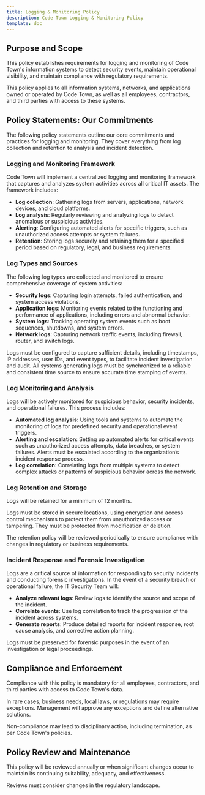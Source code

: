 ```yaml
---
title: Logging & Monitoring Policy
description: Code Town Logging & Monitoring Policy
template: doc
---
```


## Purpose and Scope

This policy establishes requirements for logging and monitoring of Code Town's
information systems to detect security events, maintain operational visibility,
and maintain compliance with regulatory requirements.

This policy applies to all information systems, networks, and applications owned
or operated by Code Town, as well as all employees, contractors, and third
parties with access to these systems.

## Policy Statements: Our Commitments

The following policy statements outline our core commitments and practices for
logging and monitoring. They cover everything from log collection and retention
to analysis and incident detection.

### Logging and Monitoring Framework

Code Town will implement a centralized logging and monitoring framework that
captures and analyzes system activities across all critical IT assets. The
framework includes:

- **Log collection**: Gathering logs from servers, applications, network
  devices, and cloud platforms.
- **Log analysis**: Regularly reviewing and analyzing logs to detect anomalous
  or suspicious activities.
- **Alerting**: Configuring automated alerts for specific triggers, such as
  unauthorized access attempts or system failures.
- **Retention**: Storing logs securely and retaining them for a specified period
  based on regulatory, legal, and business requirements.

### Log Types and Sources

The following log types are collected and monitored to ensure comprehensive
coverage of system activities:

- **Security logs**: Capturing login attempts, failed authentication, and system
  access violations.
- **Application logs**: Monitoring events related to the functioning and
  performance of applications, including errors and abnormal behavior.
- **System logs**: Tracking operating system events such as boot sequences,
  shutdowns, and system errors.
- **Network logs**: Capturing network traffic events, including firewall,
  router, and switch logs.

Logs must be configured to capture sufficient details, including timestamps, IP
addresses, user IDs, and event types, to facilitate incident investigation and
audit. All systems generating logs must be synchronized to a reliable and
consistent time source to ensure accurate time stamping of events.

### Log Monitoring and Analysis

Logs will be actively monitored for suspicious behavior, security incidents, and
operational failures. This process includes:

- **Automated log analysis**: Using tools and systems to automate the monitoring
  of logs for predefined security and operational event triggers.
- **Alerting and escalation**: Setting up automated alerts for critical events
  such as unauthorized access attempts, data breaches, or system failures.
  Alerts must be escalated according to the organization’s incident response
  process.
- **Log correlation**: Correlating logs from multiple systems to detect complex
  attacks or patterns of suspicious behavior across the network.

### Log Retention and Storage

Logs will be retained for a minimum of 12 months.

Logs must be stored in secure locations, using encryption and access control
mechanisms to protect them from unauthorized access or tampering. They must be
protected from modification or deletion.

The retention policy will be reviewed periodically to ensure compliance with
changes in regulatory or business requirements.

### Incident Response and Forensic Investigation

Logs are a critical source of information for responding to security incidents
and conducting forensic investigations. In the event of a security breach or
operational failure, the IT Security Team will:

- **Analyze relevant logs**: Review logs to identify the source and scope of the
  incident.
- **Correlate events**: Use log correlation to track the progression of the
  incident across systems.
- **Generate reports**: Produce detailed reports for incident response, root
  cause analysis, and corrective action planning.

Logs must be preserved for forensic purposes in the event of an investigation or
legal proceedings.

## Compliance and Enforcement

Compliance with this policy is mandatory for all employees, contractors, and
third parties with access to Code Town's data.

In rare cases, business needs, local laws, or regulations may require
exceptions. Management will approve any exceptions and define alternative
solutions.

Non-compliance may lead to disciplinary action, including termination, as per
Code Town's policies.

## Policy Review and Maintenance

This policy will be reviewed annually or when significant changes occur to
maintain its continuing suitability, adequacy, and effectiveness.

Reviews must consider changes in the regulatory landscape.
